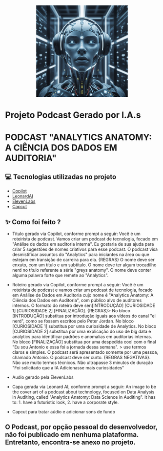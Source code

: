 <p align="center">
<img 
   src="./Leonardo_Phoenix_10_An_image_to_be_the_cover_art_of_a_podcast_1.jpeg"
    width="300"
/>
</p>

# Projeto Podcast Gerado por I.A.s
# PODCAST "ANALYTICS ANATOMY: A CIÊNCIA DOS DADOS EM AUDITORIA"



## 💻 Tecnologias utilizadas no projeto

- [Copilot](https://copilot.microsoft.com/) 
- [LeonardAI](https://leonardo.ai/)
- [ElevenLabs](https://beta.elevenlabs.io/)
- [Capcut](https://www.capcut.com/pt-br/)

## ✨ Como foi feito ?

- Título gerado via Copilot, conforme prompt a seguir:
Você é um roteirista de podcast. Vamos criar um podcast de tecnologia, focado em "Análise de dados em auditoria interna". Eu gostaria de sua ajuda para criar 5 sugestões de nomes criativos para esse podcast. O podcast visa desmistificar assuntos do "Analytics" para iniciantes na área ou que estejam em transição de carreira para ela.
{REGRAS}
O nome deve ser enxuto, com um título e um subtítulo.
O nome deve ter algum trocadilho nerd no título referente a série "greys anatomy".
O nome deve conter alguma palavra forte que remete ao "Analytics".

- Roteiro gerado via Copilot, conforme prompt a seguir:
Você é um roteirista de podcast e vamos criar um podcast de tecnologia, focado em Análise de Dados em Auditoria cujo nome é "Analytics Anatomy: A Ciência dos Dados em Auditoria", com público alvo de auditores internos. 
O formato do roteiro deve ser:[INTRODUÇÃO] [CURIOSIDADE 1] [CURIOSIDADE 2] [FINALIZAÇÃO]. 
{REGRAS}> 
No bloco [INTRODUÇÃO] substitua por introdução iguais aos vídeos do canal "ei nerd", como se fossem escritos pelo Peter Jordan. 
No bloco [CURIOSIDADE 1] substitua por uma curiosidade de Analytics. 
No bloco [CURIOSIDADE 2] substitua por uma explicação do uso de big data e analytics para identificar padrões e anomalias em auditorias internas. 
No bloco [FINALIZAÇÃO] substitua por uma despedida cool com o final "Eu sou Antonio e essa foi a jornada dessa semana". > use termos claros e simples. 
O podcast será apresentado somente por uma pessoa, chamado Antonio. 
O podcast deve ser curto.
{REGRAS NEGATIVAS}. 
Não use muito termos técnicos. 
Não ultrapasse 3 minutos de duração
"Foi solicitado que a IA Adicionasse mais curiosidades"

- Audio gerado pela ElevenLabs

- Capa gerada via Leonard AI, conforme prompt a seguir:
An image to be the cover art of a podcast about technology, focused on Data Analysis in Auditing, called "Analytics Anatomy: Data Science in Auditing". It has to: 1. have a futuristic look, 2. have a corporate style.

- Capcut para tratar aúdio e adicionar sons de fundo

## O Podcast, por opção pessoal do desenvolvedor, não foi publicado em nenhuma plataforma. Entretanto, encontra-se anexo no projeto.
